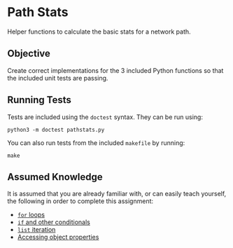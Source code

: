Path Stats
==========

Helper functions to calculate the basic stats for a network path.

Objective
---------

Create correct implementations for the 3 included Python functions so that the included unit tests are passing.

Running Tests
-------------

Tests are included using the `doctest` syntax. They can be run using:

```
python3 -m doctest pathstats.py
```

You can also run tests from the included `makefile` by running:

```
make
```

Assumed Knowledge
-----------------

It is assumed that you are already familiar with, or can easily teach yourself, the following in order to complete this assignment:


- [`for` loops](https://www.py4e.com/html3/05-iterations#definite-loops-using-for)
- [`if` and other conditionals](https://www.py4e.com/html3/03-conditional)
- [`list` iteration](https://www.py4e.com/html3/08-lists)
- [Accessing object properties](https://www.py4e.com/html3/14-objects)
